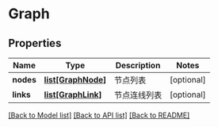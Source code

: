 # Graph

## Properties
Name | Type | Description | Notes
------------ | ------------- | ------------- | -------------
**nodes** | [**list[GraphNode]**](GraphNode.md) | 节点列表 | [optional] 
**links** | [**list[GraphLink]**](GraphLink.md) | 节点连线列表 | [optional] 

[[Back to Model list]](../README.md#documentation-for-models) [[Back to API list]](../README.md#documentation-for-api-endpoints) [[Back to README]](../README.md)

